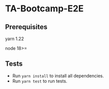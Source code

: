 # TA-Bootcamp-E2E

## Prerequisites

yarn 1.22

node 18>=

## Tests
- Run `yarn install` to install all dependencies.
- Run `yarn test` to run tests.
